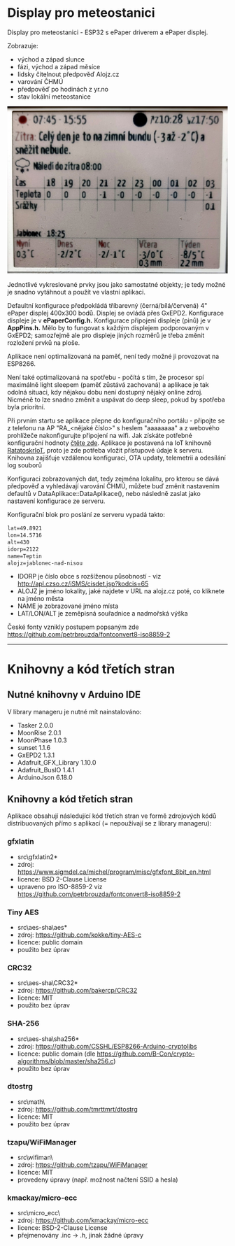 # Display pro meteostanici

Display pro meteostanici - ESP32 s ePaper driverem a ePaper displej.

Zobrazuje:
- východ a západ slunce
- fázi, východ a západ měsíce
- lidsky čitelnout předpověď Alojz.cz
- varování ČHMÚ
- předpověď po hodinách z yr.no
- stav lokální meteostanice

![Ukázka displeje](/doc/display.jpg "Ukázka displeje")

Jednotlivé vykreslované prvky jsou jako samostatné objekty; je tedy možné je snadno vytáhnout a použít ve vlastní aplikaci.

Defaultní konfigurace předpokládá tříbarevný (černá/bílá/červená) 4" ePaper displej 400x300 bodů. Displej se ovládá přes GxEPD2. Konfigurace displeje je v **ePaperConfig.h.** Konfigurace připojení displeje (pinů) je v **AppPins.h.**  Mělo by to fungovat s každým displejem podporovaným v GxEPD2; samozřejmě ale pro displeje jiných rozměrů je třeba změnit rozložení prvků na ploše.

Aplikace není optimalizovaná na paměť, není tedy možné ji provozovat na ESP8266. 

Není také optimalizovaná na spotřebu - počítá s tím, že procesor spí maximálně light sleepem (paměť zůstává zachovaná) a aplikace je tak odolná situaci, kdy nějakou dobu není dostupný nějaký online zdroj. Nicméně to lze snadno změnit a uspávat do deep sleep, pokud by spotřeba byla prioritní.

Při prvním startu se aplikace přepne do konfiguračního portálu - připojte se z telefonu na AP "RA_<nějaké číslo>" s heslem "aaaaaaaa" a z webového prohlížeče nakonfigurujte připojení na wifi.
Jak získáte potřebné konfigurační hodnoty [čtěte zde](https://pebrou.wordpress.com/2021/01/15/kostra-hotove-iot-aplikace-pro-esp32-esp8266-a-k-tomu-nejaky-server-3-n/#a-jak-to-spustit). Aplikace je postavená na IoT knihovně [RatatoskrIoT](https://github.com/petrbrouzda/RatatoskrIoT), proto je zde potřeba vložit přístupové údaje k serveru. Knihovna zajišťuje vzdálenou konfiguraci, OTA updaty, telemetrii a odesílání log souborů

Konfiguraci zobrazovaných dat, tedy zejména lokalitu, pro kterou se dává předpověď a vyhledávají varování ČHMÚ, můžete buď změnit nastavením defaultů v DataAplikace::DataAplikace(), nebo následně zaslat jako nastavení konfigurace ze serveru.

Konfigurační blok pro poslání ze serveru vypadá takto:
```
lat=49.8921
lon=14.5716
alt=430
idorp=2122
name=Teptin
alojz=jablonec-nad-nisou
```
- IDORP je číslo obce s rozšíženou působností - viz http://apl.czso.cz/iSMS/cisdet.jsp?kodcis=65 
- ALOJZ je jméno lokality, jaké najdete v URL na alojz.cz poté, co kliknete na jméno města
- NAME je zobrazované jméno místa
- LAT/LON/ALT je zeměpisná souřadnice a nadmořská výška

České fonty vznikly postupem popsaným zde https://github.com/petrbrouzda/fontconvert8-iso8859-2 

---


# Knihovny a kód třetích stran

## Nutné knihovny v Arduino IDE
V library manageru je nutné mít nainstalováno:
- Tasker 2.0.0
- MoonRise 2.0.1
- MoonPhase 1.0.3
- sunset 1.1.6
- GxEPD2 1.3.1 
- Adafruit_GFX_Library 1.10.0
- Adafruit_BusIO 1.4.1
- ArduinoJson 6.18.0

## Knihovny a kód třetích stran 

Aplikace obsahují následující kód třetích stran ve formě zdrojových kódů distribuovaných přímo s aplikací (= nepoužívají se z library manageru):

### gfxlatin
- src\gfxlatin2\*
- zdroj: https://www.sigmdel.ca/michel/program/misc/gfxfont_8bit_en.html
- licence: BSD 2-Clause License
- upraveno pro ISO-8859-2 viz https://github.com/petrbrouzda/fontconvert8-iso8859-2

### Tiny AES
- src\aes-sha\aes*
- zdroj: https://github.com/kokke/tiny-AES-c
- licence: public domain
- použito bez úprav

### CRC32
- src\aes-sha\CRC32*
- zdroj: https://github.com/bakercp/CRC32
- licence: MIT
- použito bez úprav

### SHA-256
- src\aes-sha\sha256*
- zdroj: https://github.com/CSSHL/ESP8266-Arduino-cryptolibs
- licence: public domain (dle https://github.com/B-Con/crypto-algorithms/blob/master/sha256.c)
- použito bez úprav

### dtostrg
- src\math\
- zdroj: https://github.com/tmrttmrt/dtostrg
- licence: MIT
- použito bez úprav

### tzapu/WiFiManager
- src\wifiman\
- zdroj: https://github.com/tzapu/WiFiManager
- licence: MIT
- provedeny úpravy (např. možnost načtení SSID a hesla)

### kmackay/micro-ecc
- src\micro_ecc\
- zdroj: https://github.com/kmackay/micro-ecc
- licence: BSD-2-Clause License
- přejmenovány .inc -> .h, jinak žádné úpravy

